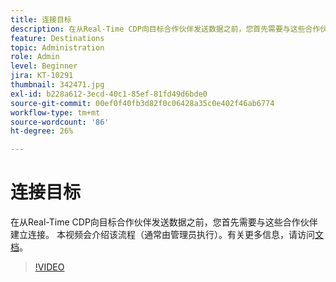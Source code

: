 ```yaml
---
title: 连接目标
description: 在从Real-Time CDP向目标合作伙伴发送数据之前，您首先需要与这些合作伙伴建立连接。 本视频介绍该pr...（请用60到160个字符描述）
feature: Destinations
topic: Administration
role: Admin
level: Beginner
jira: KT-10291
thumbnail: 342471.jpg
exl-id: b228a612-3ecd-40c1-85ef-81fd49d6bde0
source-git-commit: 00ef0f40fb3d82f0c06428a35c0e402f46ab6774
workflow-type: tm+mt
source-wordcount: '86'
ht-degree: 26%

---
```


# 连接目标

在从Real-Time CDP向目标合作伙伴发送数据之前，您首先需要与这些合作伙伴建立连接。 本视频会介绍该流程（通常由管理员执行）。有关更多信息，请访问[文档](https://experienceleague.adobe.com/docs/experience-platform/destinations/ui/connect-destination.html?lang=en)。

>[!VIDEO](https://video.tv.adobe.com/v/342471/?learn=on)
